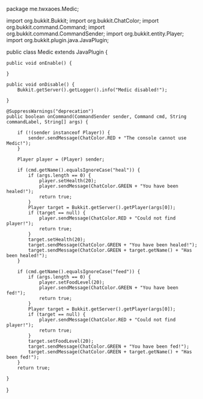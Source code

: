 package me.twxaoes.Medic;

import org.bukkit.Bukkit;
import org.bukkit.ChatColor;
import org.bukkit.command.Command;
import org.bukkit.command.CommandSender;
import org.bukkit.entity.Player;
import org.bukkit.plugin.java.JavaPlugin;

public class Medic extends JavaPlugin {
	
	public void onEnable() {
		
	}
	
	public void onDisable() {
		Bukkit.getServer().getLogger().info("Medic disabled!");
			
	}

	@SuppressWarnings("deprecation")
	public boolean onCommand(CommandSender sender, Command cmd, String commandLabel, String[] args) {
		
		if (!(sender instanceof Player)) {
			sender.sendMessage(ChatColor.RED + "The console cannot use Medic!");
		}
		
		Player player = (Player) sender;
		
		if (cmd.getName().equalsIgnoreCase("heal")) {
			if (args.length == 0) {
				player.setHealth(20);
				player.sendMessage(ChatColor.GREEN + "You have been healed!");
				return true;
			}
			Player target = Bukkit.getServer().getPlayer(args[0]);
			if (target == null) {
				player.sendMessage(ChatColor.RED + "Could not find player!");
				return true;
			}
			target.setHealth(20);
			target.sendMessage(ChatColor.GREEN + "You have been healed!");
			target.sendMessage(ChatColor.GREEN + target.getName() + "Has been healed!");				
		}
		
		if (cmd.getName().equalsIgnoreCase("feed")) {
			if (args.length == 0) {
				player.setFoodLevel(20);
				player.sendMessage(ChatColor.GREEN + "You have been fed!");
				return true;
			}
			Player target = Bukkit.getServer().getPlayer(args[0]);
			if (target == null) {
				player.sendMessage(ChatColor.RED + "Could not find player!");
				return true;
			}
			target.setFoodLevel(20);
			target.sendMessage(ChatColor.GREEN + "You have been fed!");
			target.sendMessage(ChatColor.GREEN + target.getName() + "Has been fed!");				
		}
		return true;
		
	}

}
	
